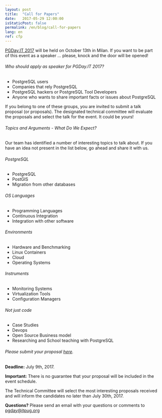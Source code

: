 ```yaml
---
layout: post
title:  "Call for Papers"
date:   2017-05-29 12:00:00
isStaticPost: false
permalink: /en/blog/call-for-papers
lang: en
ref: cfp
---
```

[PGDay.IT 2017](http://2017.pgday.it/en/) will be held on October 13th in Milan. If you want to be part of this event as a speaker ... please, knock and the door will be opened!

###### Who should apply as speaker for PGDay.IT 2017?

* PostgreSQL users
* Companies that rely PostgreSQL
* PostgreSQL hackers or PostgreSQL Tool Developers
* Anyone who wants to share important facts or issues about PostgreSQL

If you belong to one of these groups, you are invited to submit a talk proposal (or proposals). The designated technical committee will evaluate the proposals and select the talk for the event. It could be yours!

###### Topics and Arguments - What Do We Expect?

Our team has identified a number of interesting topics to talk about. If you have an idea not present in the list below, go ahead and share it with us.

###### PostgreSQL

* PostgreSQL
* PostGIS
* Migration from other databases

###### OS Languages

* Programming Languages
* Continuous Integration
* Integration with other software

###### Environments

* Hardware and Benchmarking
* Linux Containers
* Cloud
* Operating Systems

###### Instruments

* Monitoring Systems
* Virtualization Tools
* Configuration Managers

###### Not just code

* Case Studies
* Devops
* Open Source Business model
* Researching and School teaching with PostgreSQL

###### Please submit your proposal [here](https://goo.gl/forms/oT0q0UEXcedu1pbt1).

__Deadline:__ July 9th, 2017.

__Important:__ There is no guarantee that your proposal will be included in the event schedule.

The Technical Committee will select the most interesting proposals received and will inform the candidates no later than July 30th, 2017.

__Questions?__
Please send an email with your questions or comments to [pgday@itpug.org](mailto:pgday@itpug.org)
